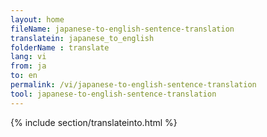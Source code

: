 ```yaml
---
layout: home
fileName: japanese-to-english-sentence-translation
translatein: japanese_to_english
folderName : translate
lang: vi
from: ja
to: en
permalink: /vi/japanese-to-english-sentence-translation
tool: japanese-to-english-sentence-translation
---
```

{% include section/translateinto.html %}